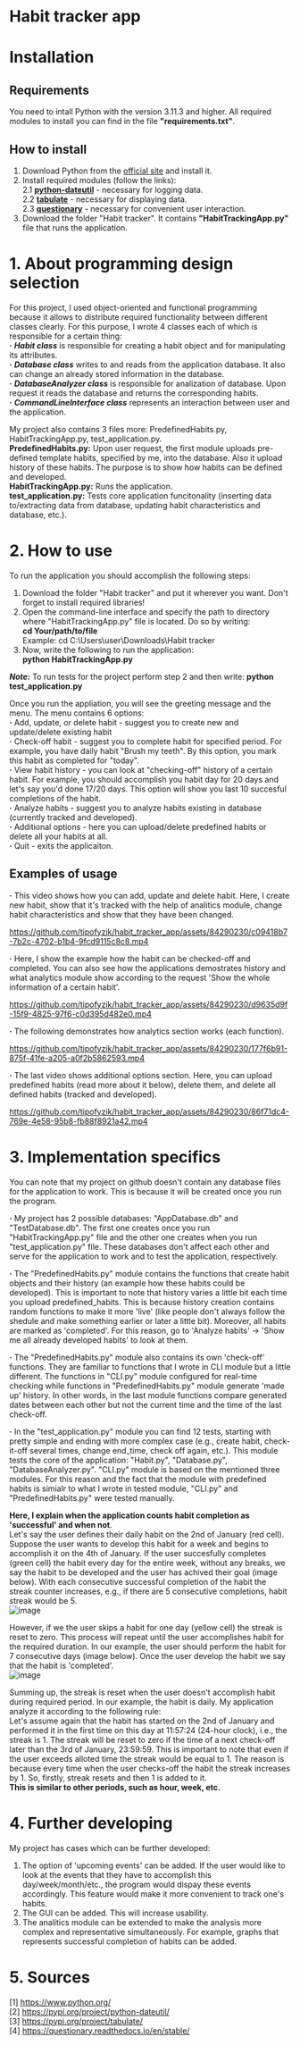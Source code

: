 # Habit tracker app


# Installation
## Requirements
You need to intall Python with the version 3.11.3 and higher.
All required modules to install you can find in the file **"requirements.txt"**.
## How to install
1. Download Python from the [official site](https://www.python.org/downloads/) and install it.  
2. Install required modules (follow the links):  
   2.1 [**python-dateutil**](https://pypi.org/project/python-dateutil/) - necessary for logging data.  
   2.2 [**tabulate**](https://pypi.org/project/tabulate/) - necessary for displaying data.  
   2.3 [**questionary**](https://questionary.readthedocs.io/en/stable/) - necessary for convenient user interaction.  
3. Download the folder "Habit tracker". It contains **"HabitTrackingApp.py"** file that runs the application.  


# 1. About programming design selection
For this project, I used object-oriented and functional programming because it allows to distribute required functionality between different classes clearly. For this purpose, I wrote 4 classes each of which is responsible for a certain thing:  
**·** **_Habit class_** is responsible for creating a habit object and for manipulating its attributes.  
**·** **_Database class_** writes to and reads from the application database. It also can change an already stored information in the database.  
**·** **_DatabaseAnalyzer class_** is responsible for analization of database. Upon request it reads the database and returns the corresponding habits.  
**·** **_CommandLineInterface class_** represents an interaction between user and the application.  

My project also contains 3 files more: PredefinedHabits.py, HabitTrackingApp.py, test_application.py.  
**PredefinedHabits.py:** Upon user request, the first module uploads pre-defined template habits, specified by me, into the database. Also it upload history of these habits. The purpose is to show how habits can be defined and developed.  
**HabitTrackingApp.py:** Runs the application.  
**test_application.py:** Tests core application funcitonality (inserting data to/extracting data from database, updating habit characteristics and database, etc.).  

# 2. How to use
To run the application you should accomplish the following steps:
1. Download the folder "Habit tracker" and put it wherever you want. Don't forget to install required libraries!
2. Open the command-line interface and specify the path to directory where "HabitTrackingApp.py" file is located. Do so by writing:  
**cd Your/path/to/file**  
Example: cd C:\Users\user\Downloads\Habit tracker
3. Now, write the following to run the application:  
**python HabitTrackingApp.py**  

_**Note:**_ To run tests for the project perform step 2 and then write:
**python test_application.py**

Once you run the appliation, you will see the greeting message and the menu. The menu contains 6 options:  
**·** Add, update, or delete habit - suggest you to create new and update/delete existing habit  
**·** Check-off habit - suggest you to complete habit for specified period. For example, you have daily habit "Brush my teeth". By this option, you mark this habit as completed for "today".  
**·** View habit history - you can look at "checking-off" history of a certain habit. For example, you should accomplish you habit day for 20 days and let's say you'd done 17/20 days. This option will show you last 10 succesful completions of the habit.  
**·** Analyze habits - suggest you to analyze habits existing in database (currently tracked and developed).  
**·** Additional options - here you can upload/delete predefined habits or delete all your habits at all.  
**·** Quit - exits the applicaiton.  


## Examples of usage
**·** This video shows how you can add, update and delete habit. Here, I create new habit, show that it's tracked with the help of analitics module, change habit characteristics and show that they have been changed.  


https://github.com/tipofyzik/habit_tracker_app/assets/84290230/c09418b7-7b2c-4702-b1b4-9fcd9115c8c8.mp4


**·** Here, I show the example how the habit can be checked-off and completed. You can also see how the applications demostrates history and what analytics module show according to the request 'Show the whole information of a certain habit'.


https://github.com/tipofyzik/habit_tracker_app/assets/84290230/d9635d9f-15f9-4825-97f6-c0d395d482e0.mp4


**·** The following demonstrates how analytics section works (each function).  


https://github.com/tipofyzik/habit_tracker_app/assets/84290230/177f6b91-875f-41fe-a205-a0f2b5862593.mp4


**·** The last video shows additional options section. Here, you can upload predefined habits (read more about it below), delete them, and delete all defined habits (tracked and developed).  


https://github.com/tipofyzik/habit_tracker_app/assets/84290230/86f71dc4-769e-4e58-95b8-fb88f8921a42.mp4



# 3. Implementation specifics
You can note that my project on github doesn't contain any database files for the application to work. This is because it will be created once you run the program.  

**·** My project has 2 possible databases: "AppDatabase.db" and "TestDatabase.db". The first one creates once you run "HabitTrackingApp.py" file and the other one creates when you run "test_application.py" file. These databases don't affect each other and serve for the application to work and to test the application, respectively.  

**·** The "PredefinedHabits.py" module contains the functions that create habit objects and their history (an example how these habits could be developed). This is important to note that history varies a little bit each time you upload predefined_habits. This is because history creation contains random functions to make it more 'live' (like people don't always follow the shedule and make something earlier or later a little bit). Moreover, all habits are marked as 'completed'. For this reason, go to 'Analyze habits' -> 'Show me all already developed habits' to look at them.  

**·** The "PredefinedHabits.py" module also contains its own 'check-off' functions. They are familiar to functions that I wrote in CLI module but a little different. The functions in "CLI.py" module configured for real-time checking while functions in "PredefinedHabits.py" module generate 'made up' history. In other words, in the last module functions compare generated dates between each other but not the current time and the time of the last check-off.

**·** In the "test_application.py" module you can find 12 tests, starting with pretty simple and ending with more complex case (e.g., create habit, check-it-off several times, change end_time, check off again, etc.). This module tests the core of the application: "Habit.py", "Database.py", "DatabaseAnalyzer.py". "CLI.py" module is based on the mentioned three modules. For this reason and the fact that the module with predefined habits is simialr to what I wrote in tested module, "CLI.py" and "PredefinedHabits.py" were tested manually.  

**Here, I explain when the application counts habit completion as 'successful' and when not**.  
Let's say the user defines their daily habit on the 2nd of January (red cell). Suppose the user wants to develop this habit for a week and begins to accomplish it on the 4th of January. If the user succesfully completes (green cell) the habit every day for the entire week, without any breaks, we say the habit to be developed and the user has achived their goal (image below). With each consecutive successful completion of the habit the streak counter increases, e.g., if there are 5 consecutive completions, habit streak would be 5.  
![image](https://github.com/tipofyzik/habit_tracker_app/assets/84290230/a89270d9-91c4-47d2-8b59-8c617b78cbdc)  

However, if we the user skips a habit for one day (yellow cell) the streak is reset to zero. This process will repeat until the user accomplishes habit for the required duration. In our example, the user should perform the habit for 7 consecutive days (image below). Once the user develop the habit we say that the habit is 'completed'.    
![image](https://github.com/tipofyzik/habit_tracker_app/assets/84290230/ea74a920-e354-48c6-9522-2a88b85d2f10)  

Summing up, the streak is reset when the user doesn't accomplish habit during required period. In our example, the habit is daily. My application analyze it according to the following rule:  
Let's assume again that the habit has started on the 2nd of January and performed it in the first time on this day at 11:57:24 (24-hour clock), i.e., the streak is 1. The streak will be reset to zero if the time of a next check-off later than the 3rd of January, 23:59:59. This is important to note that even if the user exceeds alloted time the streak would be equal to 1. The reason is because every time when the user checks-off the habit the streak increases by 1. So, firstly, streak resets and then 1 is added to it.  
**This is similar to other periods, such as hour, week, etc.**  


# 4. Further developing
My project has cases which can be further developed:  
1. The option of 'upcoming events' can be added. If the user would like to look at the events that they have to accomplish this day/week/month/etc., the program would dispay these events accordingly. This feature would make it more convenient to track one's habits.  
2. The GUI can be added. This will increase usability.
3. The analitics module can be extended to make the analysis more complex and representative simultaneously. For example, graphs that represents successful completion of habits can be added.  

# 5. Sources
[1] https://www.python.org/  
[2] https://pypi.org/project/python-dateutil/  
[3] https://pypi.org/project/tabulate/  
[4] https://questionary.readthedocs.io/en/stable/  
